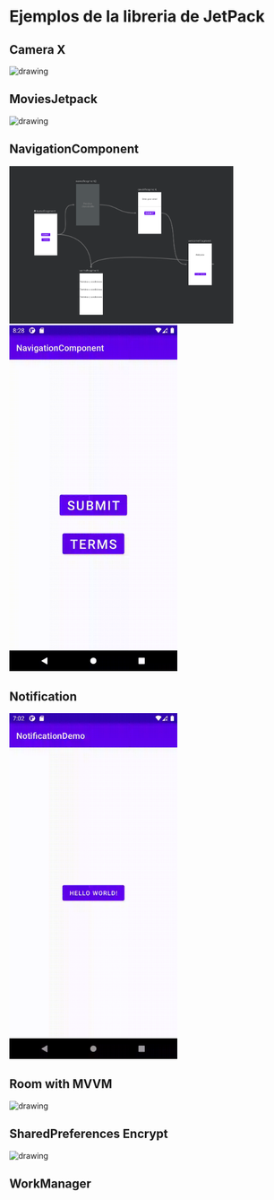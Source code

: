 # Ejemplos de la libreria de JetPack

## Camera X
<img src="CameraX/2.gif" alt="drawing" width="300"/>

## MoviesJetpack
<img src="MoviesJetPack/01.gif" alt="drawing" width="400"/>

## NavigationComponent
<img src="NavigationComponent/1.png" alt="drawing" width="400"/><img src="NavigationComponent/2.gif" alt="drawing" width="300"/>

## Notification
<img src="NotificationDemo/1.gif" alt="drawing" width="300"/>

## Room with MVVM
<img src="RoomDemo/1.gif" alt="drawing" width="300"/>

## SharedPreferences Encrypt
<img src="SharePreferencesEncrypte/01.gif" alt="drawing" width="300"/>

## WorkManager



